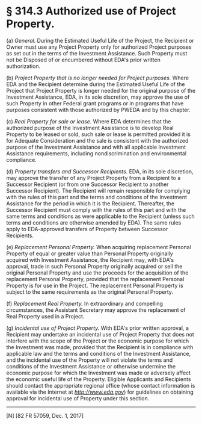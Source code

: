 # § 314.3   Authorized use of Project Property.

(a) *General.* During the Estimated Useful Life of the Project, the Recipient or Owner must use any Project Property only for authorized Project purposes as set out in the terms of the Investment Assistance. Such Property must not be Disposed of or encumbered without EDA's prior written authorization.


(b) *Project Property that is no longer needed for Project purposes.* Where EDA and the Recipient determine during the Estimated Useful Life of the Project that Project Property is longer needed for the original purpose of the Investment Assistance, EDA, in its sole discretion, may approve the use of such Property in other Federal grant programs or in programs that have purposes consistent with those authorized by PWEDA and by this chapter.


(c) *Real Property for sale or lease.* Where EDA determines that the authorized purpose of the Investment Assistance is to develop Real Property to be leased or sold, such sale or lease is permitted provided it is for Adequate Consideration and the sale is consistent with the authorized purpose of the Investment Assistance and with all applicable Investment Assistance requirements, including nondiscrimination and environmental compliance.


(d) *Property transfers and Successor Recipients.* EDA, in its sole discretion, may approve the transfer of any Project Property from a Recipient to a Successor Recipient (or from one Successor Recipient to another Successor Recipient). The Recipient will remain responsible for complying with the rules of this part and the terms and conditions of the Investment Assistance for the period in which it is the Recipient. Thereafter, the Successor Recipient must comply with the rules of this part and with the same terms and conditions as were applicable to the Recipient (unless such terms and conditions are otherwise amended by EDA). The same rules apply to EDA-approved transfers of Property between Successor Recipients.


(e) *Replacement Personal Property.* When acquiring replacement Personal Property of equal or greater value than Personal Property originally acquired with Investment Assistance, the Recipient may, with EDA's approval, trade in such Personal Property originally acquired or sell the original Personal Property and use the proceeds for the acquisition of the replacement Personal Property, provided that the replacement Personal Property is for use in the Project. The replacement Personal Property is subject to the same requirements as the original Personal Property.


(f) *Replacement Real Property.* In extraordinary and compelling circumstances, the Assistant Secretary may approve the replacement of Real Property used in a Project.


(g) *Incidental use of Project Property.* With EDA's prior written approval, a Recipient may undertake an incidental use of Project Property that does not interfere with the scope of the Project or the economic purpose for which the Investment was made, provided that the Recipient is in compliance with applicable law and the terms and conditions of the Investment Assistance, and the incidental use of the Property will not violate the terms and conditions of the Investment Assistance or otherwise undermine the economic purpose for which the Investment was made or adversely affect the economic useful life of the Property. Eligible Applicants and Recipients should contact the appropriate regional office (whose contact information is available via the Internet at *http://www.eda.gov*) for guidelines on obtaining approval for incidental use of Property under this section.



---

[N] [82 FR 57059, Dec. 1, 2017]





